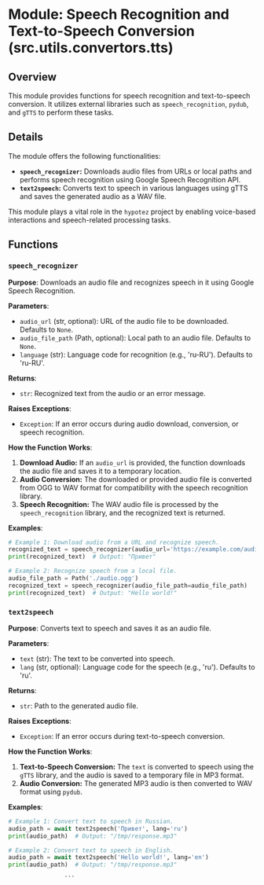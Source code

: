 # Module: Speech Recognition and Text-to-Speech Conversion (src.utils.convertors.tts)

## Overview

This module provides functions for speech recognition and text-to-speech conversion. It utilizes external libraries such as `speech_recognition`, `pydub`, and `gTTS` to perform these tasks. 

## Details

The module offers the following functionalities:

* **`speech_recognizer`:** Downloads audio files from URLs or local paths and performs speech recognition using Google Speech Recognition API.
* **`text2speech`:** Converts text to speech in various languages using gTTS and saves the generated audio as a WAV file.

This module plays a vital role in the `hypotez` project by enabling voice-based interactions and speech-related processing tasks.

## Functions

### `speech_recognizer`

**Purpose**:  Downloads an audio file and recognizes speech in it using Google Speech Recognition.

**Parameters**:

- `audio_url` (str, optional): URL of the audio file to be downloaded. Defaults to `None`.
- `audio_file_path` (Path, optional): Local path to an audio file. Defaults to `None`.
- `language` (str): Language code for recognition (e.g., 'ru-RU'). Defaults to 'ru-RU'.

**Returns**:

- `str`: Recognized text from the audio or an error message.

**Raises Exceptions**:

- `Exception`: If an error occurs during audio download, conversion, or speech recognition.

**How the Function Works**:

1.  **Download Audio:** If an `audio_url` is provided, the function downloads the audio file and saves it to a temporary location.
2.  **Audio Conversion:** The downloaded or provided audio file is converted from OGG to WAV format for compatibility with the speech recognition library.
3.  **Speech Recognition:** The WAV audio file is processed by the `speech_recognition` library, and the recognized text is returned.

**Examples**:

```python
# Example 1: Download audio from a URL and recognize speech.
recognized_text = speech_recognizer(audio_url='https://example.com/audio.ogg')
print(recognized_text)  # Output: "Привет" 

# Example 2: Recognize speech from a local file.
audio_file_path = Path('./audio.ogg')
recognized_text = speech_recognizer(audio_file_path=audio_file_path)
print(recognized_text)  # Output: "Hello world!" 
```

### `text2speech`

**Purpose**: Converts text to speech and saves it as an audio file.

**Parameters**:

- `text` (str): The text to be converted into speech.
- `lang` (str, optional): Language code for the speech (e.g., 'ru'). Defaults to 'ru'.

**Returns**:

- `str`: Path to the generated audio file.

**Raises Exceptions**:

- `Exception`: If an error occurs during text-to-speech conversion.

**How the Function Works**:

1.  **Text-to-Speech Conversion:** The `text` is converted to speech using the `gTTS` library, and the audio is saved to a temporary file in MP3 format.
2.  **Audio Conversion:** The generated MP3 audio is then converted to WAV format using `pydub`.

**Examples**:

```python
# Example 1: Convert text to speech in Russian.
audio_path = await text2speech('Привет', lang='ru')
print(audio_path)  # Output: "/tmp/response.mp3" 

# Example 2: Convert text to speech in English.
audio_path = await text2speech('Hello world!', lang='en')
print(audio_path)  # Output: "/tmp/response.mp3" 
```

```python
                ```